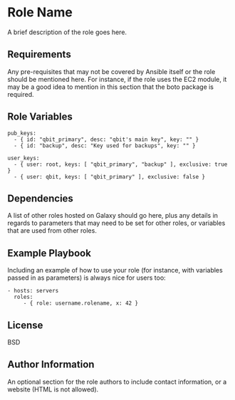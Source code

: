 Role Name
=========

A brief description of the role goes here.

Requirements
------------

Any pre-requisites that may not be covered by Ansible itself or the role should be mentioned here. For instance, if the role uses the EC2 module, it may be a good idea to mention in this section that the boto package is required.

Role Variables
--------------

```
pub_keys:
  - { id: "qbit_primary", desc: "qbit's main key", key: "" }
  - { id: "backup", desc: "Key used for backups", key: "" }

user_keys:
  - { user: root, keys: [ "qbit_primary", "backup" ], exclusive: true }
  - { user: qbit, keys: [ "qbit_primary" ], exclusive: false }
```

Dependencies
------------

A list of other roles hosted on Galaxy should go here, plus any details in regards to parameters that may need to be set for other roles, or variables that are used from other roles.

Example Playbook
----------------

Including an example of how to use your role (for instance, with variables passed in as parameters) is always nice for users too:

    - hosts: servers
      roles:
         - { role: username.rolename, x: 42 }

License
-------

BSD

Author Information
------------------

An optional section for the role authors to include contact information, or a website (HTML is not allowed).
